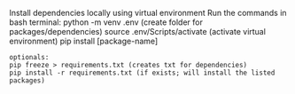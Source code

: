 Install dependencies locally using virtual environment
Run the commands in bash terminal:
    python -m venv .env (create folder for packages/dependencies)
    source .env/Scripts/activate (activate virtual environment)
    pip install [package-name]

    optionals:
    pip freeze > requirements.txt (creates txt for dependencies)
    pip install -r requirements.txt (if exists; will install the listed packages)

